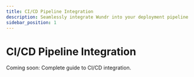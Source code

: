 ```yaml
---
title: CI/CD Pipeline Integration
description: Seamlessly integrate Wundr into your deployment pipeline
sidebar_position: 1
---
```


# CI/CD Pipeline Integration

Coming soon: Complete guide to CI/CD integration.
